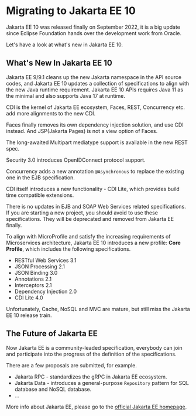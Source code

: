 # Migrating to Jakarta EE 10

Jakarta EE 10 was released finally on September 2022, it is a big update since Eclipse Foundation hands over the development work from Oracle.

Let's have a look at what's new in Jakarta EE 10.

## What's New In Jakarta EE 10

Jakarta EE 9/9.1 cleans up the new Jakarta namespace in the API source codes, and Jakarta EE 10 updates a collection of specifications to align with the new Java runtime requirement. Jakarta EE 10 APIs requires Java 11 as the minimal and also supports Java 17 at runtime.

CDI is the kernel of Jakarta EE ecosystem, Faces, REST, Concurrency etc. add more alignments to the new CDI.

Faces finally removes its own dependency injection solution, and use CDI instead. And JSP(Jakarta Pages) is not a view option of Faces.

The long-awaited Multipart mediatype support is available in the new REST spec.

Security 3.0 introduces OpenIDConnect protocol support.

Concurrency adds a new annotation `@Asynchronous` to replace the existing one in the EJB specification.

CDI itself introduces a new functionality - CDI Lite, which provides build time compatible extensions.

There is no updates in EJB and SOAP Web Services related specifications. If you are starting a new project, you should avoid to use these specifications. They will be deprecated and removed from Jakarta EE finally.

To align with MicroProfile and satisfy the increasing requirements of Microservices architecture, Jakarta EE 10 introduces a new profile: **Core Profile**, which includes the following specifications.

* RESTful Web Services 3.1
* JSON Processing 2.1
* JSON Binding 3.0
* Annotations 2.1
* Interceptors 2.1
* Dependency Injection 2.0
* CDI Lite 4.0

Unfortunately, Cache, NoSQL and MVC are mature, but still miss the Jakarta EE 10 release train.

## The Future of Jakarta EE

Now Jakarta EE is a community-leaded specification, everybody can join and participate into the progress of the definition of the specifications.

There are a few proposals are submitted, for example.

* Jakarta RPC  - standardizes the gRPC in Jakarta EE ecosystem.
* Jakarta Data - introduces a general-purpose `Repository` pattern for SQL database and NoSQL database.
* ...

More info about Jakarta EE, please go to the [official Jakarta EE homepage](https://jakarta.ee).
